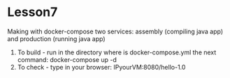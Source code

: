 # Lesson7
Making with docker-compose two services: assembly (compiling java app) and production (running java app)
1) To build - run in the directory where is docker-compose.yml the next command: docker-compose up -d
2) To check - type in your browser: IPyourVM:8080/hello-1.0
